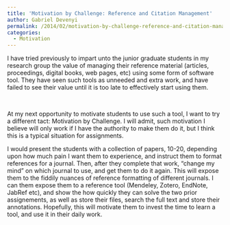 ```yaml
---
title: 'Motivation by Challenge: Reference and Citation Management'
author: Gabriel Devenyi
permalink: /2014/02/motivation-by-challenge-reference-and-citation-management/
categories:
  - Motivation
---
```

I have tried previously to impart unto the junior graduate students in my research group the value of managing their reference material (articles, proceedings, digital books, web pages, etc) using some form of software tool. They have seen such tools as unneeded and extra work, and have failed to see their value until it is too late to effectively start using them.

&nbsp;

At my next opportunity to motivate students to use such a tool, I want to try a different tact: Motivation by Challenge. I will admit, such motivation I believe will only work if I have the authority to make them do it, but I think this is a typical situation for assignments.

I would present the students with a collection of papers, 10-20, depending upon how much pain I want them to experience, and instruct them to format references for a journal. Then, after they complete that work, &#8220;change my mind&#8221; on which journal to use, and get them to do it again. This will expose them to the fiddily nuances of reference formatting of different journals. I can them expose them to a reference tool (Mendeley, Zotero, EndNote, JabRef etc), and show the how quickly they can solve the two prior assignements, as well as store their files, search the full text and store their annotations. Hopefully, this will motivate them to invest the time to learn a tool, and use it in their daily work.
